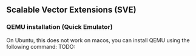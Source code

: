 ## Scalable Vector Extensions (SVE)


### QEMU installation (Quick Emulator)
On Ubuntu, this does not work on macos, you can install QEMU using the following command:
TODO:
```bash
```
